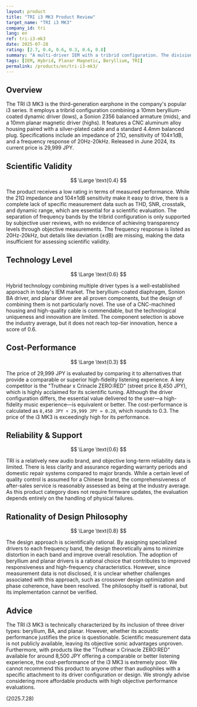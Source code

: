 ```yaml
---
layout: product
title: "TRI i3 MK3 Product Review"
target_name: "TRI i3 MK3"
company_id: tri
lang: en
ref: tri-i3-mk3
date: 2025-07-28
rating: [2.7, 0.4, 0.6, 0.3, 0.6, 0.8]
summary: "A multi-driver IEM with a tribrid configuration. The division of roles for each driver is rational, but scientific validity is unknown due to undisclosed measurement data. Cost-performance is exceedingly low as cheaper alternatives offer a comparable listening experience."
tags: [IEM, Hybrid, Planar Magnetic, Beryllium, TRI]
permalink: /products/en/tri-i3-mk3/
---
```


## Overview

The TRI i3 MK3 is the third-generation earphone in the company's popular i3 series. It employs a tribrid configuration combining a 10mm beryllium-coated dynamic driver (lows), a Sonion 2356 balanced armature (mids), and a 10mm planar magnetic driver (highs). It features a CNC aluminum alloy housing paired with a silver-plated cable and a standard 4.4mm balanced plug. Specifications include an impedance of 21Ω, sensitivity of 104±1dB, and a frequency response of 20Hz-20kHz. Released in June 2024, its current price is 29,999 JPY.

## Scientific Validity

$$ \Large \text{0.4} $$

The product receives a low rating in terms of measured performance. While the 21Ω impedance and 104±1dB sensitivity make it easy to drive, there is a complete lack of specific measurement data such as THD, SNR, crosstalk, and dynamic range, which are essential for a scientific evaluation. The separation of frequency bands by the tribrid configuration is only supported by subjective user reviews, with no evidence of achieving transparency levels through objective measurements. The frequency response is listed as 20Hz-20kHz, but details like deviation (±dB) are missing, making the data insufficient for assessing scientific validity.

## Technology Level

$$ \Large \text{0.6} $$

Hybrid technology combining multiple driver types is a well-established approach in today's IEM market. The beryllium-coated diaphragm, Sonion BA driver, and planar driver are all proven components, but the design of combining them is not particularly novel. The use of a CNC-machined housing and high-quality cable is commendable, but the technological uniqueness and innovation are limited. The component selection is above the industry average, but it does not reach top-tier innovation, hence a score of 0.6.

## Cost-Performance

$$ \Large \text{0.3} $$

The price of 29,999 JPY is evaluated by comparing it to alternatives that provide a comparable or superior high-fidelity listening experience. A key competitor is the "Truthear x Crinacle ZERO:RED" (street price 8,450 JPY), which is highly acclaimed for its scientific tuning. Although the driver configuration differs, the essential value delivered to the user—a high-fidelity music experience—is equivalent or better. The cost-performance is calculated as `8,450 JPY ÷ 29,999 JPY ≈ 0.28`, which rounds to 0.3. The price of the i3 MK3 is exceedingly high for its performance.

## Reliability & Support

$$ \Large \text{0.6} $$

TRI is a relatively new audio brand, and objective long-term reliability data is limited. There is less clarity and assurance regarding warranty periods and domestic repair systems compared to major brands. While a certain level of quality control is assumed for a Chinese brand, the comprehensiveness of after-sales service is reasonably assessed as being at the industry average. As this product category does not require firmware updates, the evaluation depends entirely on the handling of physical failures.

## Rationality of Design Philosophy

$$ \Large \text{0.8} $$

The design approach is scientifically rational. By assigning specialized drivers to each frequency band, the design theoretically aims to minimize distortion in each band and improve overall resolution. The adoption of beryllium and planar drivers is a rational choice that contributes to improved responsiveness and high-frequency characteristics. However, since measurement data is not disclosed, it is unclear whether challenges associated with this approach, such as crossover design optimization and phase coherence, have been resolved. The philosophy itself is rational, but its implementation cannot be verified.

## Advice

The TRI i3 MK3 is technically characterized by its inclusion of three driver types: beryllium, BA, and planar. However, whether its acoustic performance justifies the price is questionable. Scientific measurement data is not publicly available, leaving its objective sonic advantages unproven. Furthermore, with products like the "Truthear x Crinacle ZERO:RED" available for around 8,500 JPY offering a comparable or better listening experience, the cost-performance of the i3 MK3 is extremely poor. We cannot recommend this product to anyone other than audiophiles with a specific attachment to its driver configuration or design. We strongly advise considering more affordable products with high objective performance evaluations.

(2025.7.28)
